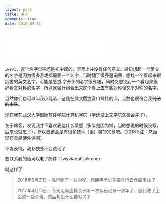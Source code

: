 ```yaml
---
layout: post
title: 关于
comments: true
date: 2016-04-11
---
```


<iframe frameborder="no" border="0" marginwidth="0" marginheight="0" width=330 height=86 src="//music.163.com/outchain/player?type=2&id=35566163&auto=0&height=66"></iframe>

`IwYvI`，这个名字似乎还是初中起的，实际上并没有任何意义。最初想起一个英文的名字是因为很多游戏都需要一个名字，当时翻了很多遍词典，想找一个看起来很厉害的英文名字，可能是感觉i字开头的名字很有趣，同时又想找到一个看起来很好看又对称的名字，所以就强行组合出来这个看上去有些对称但又不对称的名字。

当然你们也可以叫我小纯洁，这是在武大樱之音口琴社的ID，当然也很符合我<del>纯洁的本质</del>。

现在我在武汉大学<del>国际软件学院</del>计算机学院（学还没上完学院就被合并了）。
<br>

关于博客，发现我并不喜欢表达什么情感（多半是因为懒，当时想说的时候没写，后来也就忘了），所以应该会是有很多技术（误）类的文章吧。（2018.5注：然而现在全是硬件评测）

不发表情，我都快要不会说话了

要联系我的话可以电子邮件：iwyvi#outlook.com

就这样了

> 2018年5月21日 - 强行删了一些内容，想翻黑历史需要自行去仓库里找了
>
> 2017年4月10日 - 今天距离这篇关于第一次写已经有一周年了，强行改了上面的一些介绍，然后也没什么能写的了
